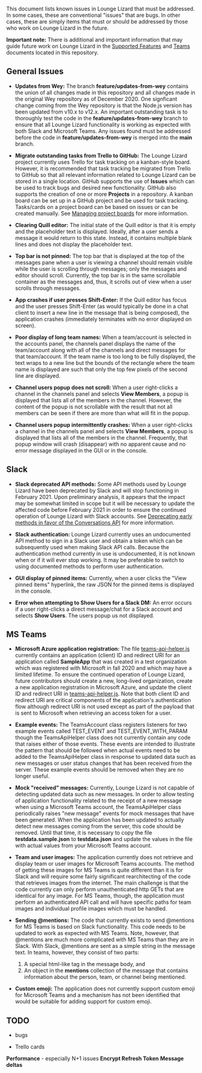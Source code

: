 
This document lists known issues in Lounge Lizard that must be addressed.  In some cases, these are conventional "issues" that 
are bugs.  In other cases, these are simply items that must or should be addressed by those who work on Lounge Lizard in the
future.

**Important note:** There is additional and important information that may guide future work on Lounge Lizard in the [Supported Features](supported-features.md) and [Teams](Teams.md) documents located in this repository.

## General Issues

* **Updates from Wey:** The branch **feature/updates-from-wey** contains the union of all changes made in this repository and all changes made in the original 
Wey repository as of December 2020.  One signficant change coming from the Wey repository is that the Node.js version has been updated 
from v10.x to v12.x.  An important outstanding task is to thoroughly test the code in the **feature/updates-from-wey** branch to ensure 
that all Lounge Lizard functionality is working as expected with both Slack and Microsoft Teams.  Any issues found must be addressed 
before the code in **feature/updates-from-wey** is merged into the **main** branch.

* **Migrate outstanding tasks from Trello to GitHub:** The Lounge Lizard project currently uses Trello for task tracking on a kanban-style 
board.  However, it is recommended that task tracking be migrated from Trello to GitHub so that all relevant information related to Lounge 
Lizard can be stored in a single location.  GitHub supports the use of **Issues** which can be used to track bugs and desired new 
functionality.   GitHub also supports the creation of one or more **Projects** in a repository.  A kanban board can be set up in a GitHub
project and be used for task tracking.  Tasks/cards on a project board can be based on issues or can be created manually.  See 
[Managing project boards](https://docs.github.com/en/free-pro-team@latest/github/managing-your-work-on-github/managing-project-boards) 
for more information.

* **Clearing Quill editor:** The initial state of the Quill editor is that it is empty and the placeholder text is displayed.  Ideally, after a user sends a message it would return to this state.  Instead, it contains multiple blank lines and does not display the placeholder text.

* **Top bar is not pinned:** The top bar that is displayed at the top of the messages pane when a user is viewing a channel should remain visible while the user is scrolling through messages; only the messages and editor should scroll.  Currently, the top bar is in the same scrollable container as the messages and, thus, it scrolls out of view when a user scrolls through messages.

* **App crashes if user presses Shift-Enter:** If the Quill editor has focus and the user presses Shift-Enter (as would typically be done in a chat client to insert a new line in the message that is being composed), the application crashes (immediately terminates with no error displayed on screen).

* **Poor display of long team names:** When a team/account is selected in the accounts panel, the channels panel displays the name of the team/account along with all of the channels and direct messages for that team/account.  If the team name is too long to be fully displayed, the text wraps to a new line but the bounds of the rectangle where the team name is displayed are such that only the top few pixels of the second line are displayed.

* **Channel users popup does not scroll:** When a user right-clicks a channel in the channels panel and selects **View Members**, a popup is displayed that lists all of the members in the channel.  However, the content of the popup is not scrollable with the result that not all members can be seen if there are more than what will fit in the popup.

* **Channel users popup intermittently crashes:** When a user right-clicks a channel in the channels panel and selects **View Members**, a popup is displayed that lists all of the members in the channel. Frequently, that popup window will crash (disappear) with no apparent cause and 
no error message displayed in the GUI or in the console.

## Slack

* **Slack deprecated API methods:** Some API methods used by Lounge Lizard have been deprecated by Slack and will stop functioning in 
February 2021.  Upon preliminary analysis, it appears that the impact may be somewhat limited in scope but it will be necessary to 
update the affected code before February 2021 in order to ensure the continued operation of Lounge Lizard with Slack accounts.  See 
[Deprecating early methods in favor of the Conversations API](https://api.slack.com/changelog/2020-01-deprecating-antecedents-to-the-conversations-api) 
for more information.

* **Slack authentication:** Lounge Lizard currently uses an undocumented API method to sign in a Slack user and obtain a token which can be
subsequently used when making Slack API calls.  Because the authentication method currently in use is undocumented, it is not known when or
if it will ever stop working.  It may be preferable to switch to using documented methods to perform user authentication.

* **GUI display of pinned items:** Currently, when a user clicks the "View pinned items" hyperlink, the raw JSON for the pinned items is displayed in the console.

* **Error when attempting to Show Users for a Slack DM:** An error occurs if a user right-clicks a direct message/chat for a Slack account and 
selects **Show Users**.  The users popup us not displayed.

## MS Teams

* **Microsoft Azure application registration:** The file [teams-api-helper.js](lib/service/teams/teams-api-helper.js) currently contains 
an application (client) ID and redirect URI for an application called **SampleApp** that was created in a test organization which was 
registered with Microsoft in fall 2020 and which may have a limited lifetime.  To ensure the continued operation of Lounge Lizard, future 
contributors should create a new, long-lived organization, create a new application registration in Microsoft Azure, and update the client
ID and redirect URI in [teams-api-helper.js](lib/service/teams/teams-api-helper.js).  Note that both client ID and redirect URI are 
critical components of the application's authentication flow although redirect URI is not used except as part of the payload that is 
sent to Microsoft when retrieving an access token for a user.

* **Example events:** The TeamsAccount class registers listeners for two example events called TEST_EVENT and TEST_EVENT_WITH_PARAM
though the TeamsApiHelper class does not currently contain any code that raises either of those events.  These events are intended to 
illustrate the pattern that should be followed when actual events need to be added to the TeamsApiHelper class in response to updated
data such as new messages or user status changes that has been received from the server.  These example events should be removed when 
they are no longer useful.

* **Mock "received" messages:** Currently, Lounge Lizard is not capable of detecting updated data such as new messages.  In order to 
allow testing of application functionality related to the receipt of a new message when using a Microsoft Teams account, the TeamsApiHelper
class periodically raises "new message" events for mock messages that have been generated. When the application has been updated to actually
detect new messages coming from the server, this code should be removed.  Until that time, it is necessary to copy the file 
**testdata.sample.json** to **testdata.json** and update the values in the file with actual values from your Microsoft Teams account.

* **Team and user images:** The application currently does not retrieve and display team or user images for Microsoft Teams accounts.  The method
of getting these images for MS Teams is quite different than it is for Slack and will require some fairly significant rearchitecting of the code
that retrieves images from the internet.  The main challenge is that the code currently can only perform unauthenticated http GETs that are
identical for any image.  For MS Teams, though, the application must perform an authenticated API call and will have specific paths for team
images and individual profile images which must be handled.

* **Sending @mentions:** The code that currently exists to send @mentions for MS Teams is based on Slack functionality.  This code needs to be 
updated to work as expected with MS Teams.  Note, however, that @mentions are much more complicated with MS Teams than they are in Slack.  With 
Slack, @mentions are sent as a simple string in the message text.  In teams, however, they consist of two parts:
   1. A special html-like <at> tag in the message body, and
   1. An object in the **mentions** collection of the message that contains information about the person, team, or channel being mentioned.

* **Custom emoji:** The application does not currently support custom emoji for Microsoft Teams and a mechanism has not been identified that 
would be suitable for adding support for custom emoji.

## TODO

- bugs


- Trello cards

**Performance** - especially N+1 issues
**Encrypt Refresh Token**
**Message deltas**



